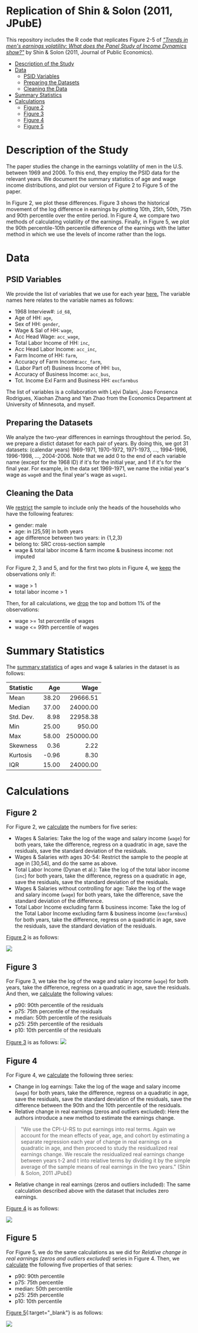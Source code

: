 

<h1>
Replication of Shin & Solon (2011, JPubE)
</h1>


This repository includes the R code that replicates Figure 2-5 of [*"Trends in men's earnings volatility: What does the Panel Study of Income Dynamics show?"*](https://www.sciencedirect.com/science/article/pii/S0047272711000338) by Shin & Solon (2011, Journal of Public Economics).

- [Description of the Study](#desc)
- [Data](#data)
	- [PSID Variables](#vars)
	- [Preparing the Datasets](#prepare)
	- [Cleaning the Data](#clean)
- [Summary Statistics](#summary)
- [Calculations](#Calculations)
	- [Figure 2](#fig2)
	- [Figure 3](#fig3) 	
	- [Figure 4](#fig4)
	- [Figure 5](#Figure-5)


# Description of the Study <a name="desc"></a>

The paper studies the change in the earnings volatility of men in the U.S. between 1969 and 2006. To this end, they employ the PSID data for the relevant years.  We document the summary statistics of age and wage income distributions, and plot our version of Figure 2 to Figure 5 of the paper.

In Figure 2, we plot these differences. Figure 3 shows the historical movement of the log difference in earnings by plotting 10th, 25th, 50th, 75th and 90th percentile over the entire period. In Figure 4, we compare two methods of calculating volatility of the earnings. Finally, in Figure 5, we plot the 90th percentile-10th percentile difference of the earnings with the latter method in which we use the levels of income rather than the logs.

# Data <a name="data"></a>

## PSID Variables   <a name="vars"></a>

We provide the list of variables that we use for each year [here.](https://github.com/hktosun/ShinSolon2011JPubE/blob/master/psid_variables.txt) The variable names here relates to the variable names as follows:

- 1968 Interview#: `id_68`,
- Age of HH: `age`, 
- Sex of HH: `gender`,
- Wage & Sal of HH: `wage`, 
- Acc Head Wage: `acc_wage`,
- Total Labor Income of HH: `inc`,
- Acc Head Labor Income: `acc_inc`,
- Farm Income of HH: `farm`,
- Accuracy of Farm Income:`acc_farm`,
- (Labor Part of) Business Income of HH: `bus`,
- Accuracy of Business Income: `acc_bus`,
- Tot. Income Exl Farm and Business HH: `excfarmbus`

The list of variables is a collaboration with Lejvi Dalani, Joao Fonsenca Rodrigues, Xiaohan Zhang and Yan Zhao from the Economics Department at University of Minnesota, and myself.

## Preparing the Datasets  <a name="prepare"></a>

We analyze the two-year differences in earnings throughtout the period. So, we prepare a distict dataset for each pair of years. By doing this, we got 31 datasets: (calendar years) 1969-1971, 1970-1972, 1971-1973, ..., 1994-1996, 1996-1998, ..., 2004-2006. Note that we add 0 to the end of each variable name (except for the 1968 ID) if it's for the initial year, and 1 if it's for the final year. For example, in the data set 1969-1971, we name the initial year's wage as `wage0` and the final year's wage as `wage1`.

## Cleaning the Data  <a name="clean"></a>

We [restrict](https://github.com/hktosun/ShinSolon2011JPubE/blob/master/func/cleanData.R) the sample to include only the heads of the households who have the following features:

- gender: male
- age: in [25,59] in both years
- age difference between two years: in {1,2,3}
- belong to: SRC cross-section sample
- wage & total labor income & farm income & business income: not imputed

For Figure 2, 3 and 5, and for the first two plots in Figure 4, we [keep](https://github.com/hktosun/ShinSolon2011JPubE/blob/master/func/excludeZeroEarnings.R) the observations only if:

- wage > 1
- total labor income > 1

Then, for all calculations, we [drop](https://github.com/hktosun/ShinSolon2011JPubE/blob/master/func/dropOutliers.R) the top and bottom 1% of the observations:

- wage >= 1st percentile of wages 
- wage <= 99th percentile of wages
 
# Summary Statistics   <a name="summary"></a>

The [summary statistics](https://github.com/hktosun/ShinSolon2011JPubE/blob/master/func/summaryStatistics.R) of ages and wage & salaries in the dataset is as follows:

<center>
<table>
<thead>
<tr class="header">
<th align="left">Statistic</th>
<th align="right">Age</th>
<th align="right">Wage</th>
</tr>
</thead>
<tbody>
<tr class="odd">
<td align="left">Mean</td>
<td align="right">38.20</td>
<td align="right">29666.51</td>
</tr>
<tr class="even">
<td align="left">Median</td>
<td align="right">37.00</td>
<td align="right">24000.00</td>
</tr>
<tr class="odd">
<td align="left">Std. Dev.</td>
<td align="right">8.98</td>
<td align="right">22958.38</td>
</tr>
<tr class="even">
<td align="left">Min</td>
<td align="right">25.00</td>
<td align="right">950.00</td>
</tr>
<tr class="odd">
<td align="left">Max</td>
<td align="right">58.00</td>
<td align="right">250000.00</td>
</tr>
<tr class="even">
<td align="left">Skewness</td>
<td align="right">0.36</td>
<td align="right">2.22</td>
</tr>
<tr class="odd">
<td align="left">Kurtosis</td>
<td align="right">-0.96</td>
<td align="right">8.30</td>
</tr>
<tr class="even">
<td align="left">IQR</td>
<td align="right">15.00</td>
<td align="right">24000.00</td>
</tr>
</tbody>
</table>
</center>

# Calculations

## Figure 2  <a name="fig2"></a>
For Figure 2, we [calculate](https://github.com/hktosun/ShinSolon2011JPubE/blob/master/func/getNumbersForFigure2.R) the numbers for five series:

- Wages & Salaries: Take the log of the wage and salary income (`wage`) for both years, take the difference, regress on a quadratic in age, save the residuals, save the standard deviation of the residuals.
- Wages & Salaries with ages 30-54: Restrict the sample to the people at age in [30,54], and do the same as above.
- Total Labor Income (Dynan et al.): Take the log of the total labor income (`inc`) for both years, take the difference, regress on a quadratic in age, save the residuals, save the standard deviation of the residuals.
- Wages & Salaries without controlling for age: Take the log of the wage and salary income (`wage`) for both years, take the difference, save the standard deviation of the difference.
- Total Labor Income excluding farm & business income: Take the log of the Total Labor Income excluding farm & business income (`excfarmbus`) for both years, take the difference, regress on a quadratic in age, save the residuals, save the standard deviation of the residuals.

[Figure 2](https://github.com/hktosun/ShinSolon2011JPubE/blob/master/func/drawFigure2.R) is as follows:

![](https://raw.githubusercontent.com/hktosun/ShinSolon2011JPubE/master/img/fig2.png)

## Figure 3  <a name="fig3"></a>

For Figure 3, we take the log of the wage and salary income (`wage`) for both years, take the difference, regress on a quadratic in age, save the residuals. And then, we [calculate](https://github.com/hktosun/ShinSolon2011JPubE/blob/master/func/getNumbersForFigure3.R) the following values:

- p90: 90th percentile of the residuals
- p75: 75th percentile of the residuals
- median: 50th percentile of the residuals
- p25: 25th percentile of the residuals 
- p10: 10th percentile of the residuals 


[Figure 3](https://github.com/hktosun/ShinSolon2011JPubE/blob/master/func/drawFigure3.R) is as follows:
![](https://raw.githubusercontent.com/hktosun/ShinSolon2011JPubE/master/img/fig3.png)

## Figure 4  <a name="fig4"></a>

For Figure 4, we [calculate](https://github.com/hktosun/ShinSolon2011JPubE/blob/master/func/getNumbersForFigure4.R) the following three series:

- Change in log earnings: Take the log of the wage and salary income (`wage`) for both years, take the difference, regress on a quadratic in age, save the residuals, save the standard deviation of the residuals, save the difference between the 90th and the 10th percentile of the residuals.
- Relative change in real earnings (zeros and outliers excluded): Here the authors introduce a new method to estimate the earnings change. 

>"We use the CPI-U-RS to put earnings into real terms. Again we account for the mean effects of year, age, and cohort by estimating a separate regression each year of change in real earnings on a quadratic in age, and then proceed to study the residualized real earnings change. We rescale the residualized real earnings change between years t-2 and t into relative terms by dividing it by the simple average of the sample means of real earnings in the two years." (Shin & Solon, 2011 JPubE)

- Relative change in real earnings (zeros and outliers included): The same calculation described above with the dataset that includes zero earnings.

[Figure 4](https://github.com/hktosun/ShinSolon2011JPubE/blob/master/func/drawFigure4.R) is as follows: 

![](https://raw.githubusercontent.com/hktosun/ShinSolon2011JPubE/master/img/fig4.png)


## Figure 5

For Figure 5, we do the same calculations as we did for *Relative change in real earnings (zeros and outliers excluded)* series in Figure 4. Then, we [calculate](https://github.com/hktosun/ShinSolon2011JPubE/blob/master/func/getNumbersForFigure3.R) the following five properties of that series: 

- p90: 90th percentile
- p75: 75th percentile
- median: 50th percentile
- p25: 25th percentile
- p10: 10th percentile


[Figure 5](https://github.com/hktosun/ShinSolon2011JPubE/blob/master/func/drawFigure5.R){:target="_blank"} is as follows: 

![](https://raw.githubusercontent.com/hktosun/ShinSolon2011JPubE/master/img/fig5.png)

